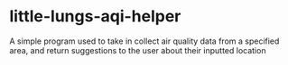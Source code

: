# little-lungs-aqi-helper
A simple program used to take in collect air quality data from a specified area, and return suggestions to the user about their inputted location

